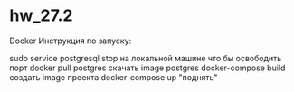 # hw_27.2

Docker
Инструкция по запуску:

sudo service postgresql stop на локальной машине что бы освободить порт
docker pull postgres скачать image postgres
docker-compose build создать image проекта
docker-compose up "поднять"

